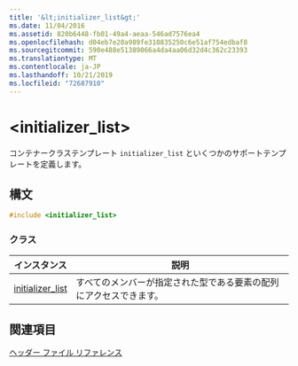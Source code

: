 ```yaml
---
title: '&lt;initializer_list&gt;'
ms.date: 11/04/2016
ms.assetid: 820b6448-fb01-49a4-aeaa-546ad7576ea4
ms.openlocfilehash: d04eb7e20a989fe310835250c6e51af754edbaf8
ms.sourcegitcommit: 590e488e51389066a4da4aa06d32d4c362c23393
ms.translationtype: MT
ms.contentlocale: ja-JP
ms.lasthandoff: 10/21/2019
ms.locfileid: "72687910"
---
```

# <a name="ltinitializer_listgt"></a>&lt;initializer_list&gt;

コンテナークラステンプレート `initializer_list` といくつかのサポートテンプレートを定義します。

## <a name="syntax"></a>構文

```cpp
#include <initializer_list>
```

### <a name="classes"></a>クラス

|インスタンス|説明|
|-|-|
|[initializer_list](../standard-library/initializer-list-class.md)|すべてのメンバーが指定された型である要素の配列にアクセスできます。|

## <a name="see-also"></a>関連項目

[ヘッダー ファイル リファレンス](../standard-library/cpp-standard-library-header-files.md)

